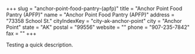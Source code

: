 +++
slug = "anchor-point-food-pantry-(apfp)"
title = "Anchor Point Food Pantry (APFP)"
name = "Anchor Point Food Pantry (APFP)"
address = "73358 School St."
cityIndexKey = "city-ak-anchor-point"
city = "Anchor Point"
state = "AK"
postal = "99556"
website = ""
phone = "907-235-7842"
fax = ""
+++

Testing a quick description.
